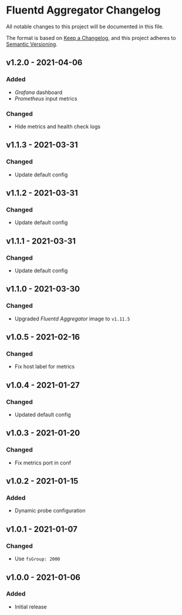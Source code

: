 # Fluentd Aggregator Changelog

All notable changes to this project will be documented in this file.

The format is based on [Keep a Changelog](https://keepachangelog.com/en/1.0.0/),
and this project adheres to [Semantic Versioning](https://semver.org/spec/v2.0.0.html).

<!-- ## [UNRELEASED]
### Added
### Changed
### Deprecated
### Removed -->

## v1.2.0 - 2021-04-06

### Added

- _Grafana_ dashboard
- _Prometheus_ input metrics

### Changed

- Hide metrics and health check logs

## v1.1.3 - 2021-03-31

### Changed

- Update default config

## v1.1.2 - 2021-03-31

### Changed

- Update default config

## v1.1.1 - 2021-03-31

### Changed

- Update default config

## v1.1.0 - 2021-03-30

### Changed

- Upgraded _Fluentd Aggregator_ image to `v1.11.5`

## v1.0.5 - 2021-02-16

### Changed

- Fix host label for metrics

## v1.0.4 - 2021-01-27

### Changed

- Updated default config

## v1.0.3 - 2021-01-20

### Changed

- Fix metrics port in conf

## v1.0.2 - 2021-01-15

### Added

- Dynamic probe configuration

## v1.0.1 - 2021-01-07

### Changed

- Use `fsGroup: 2000`

## v1.0.0 - 2021-01-06

### Added

- Initial release
